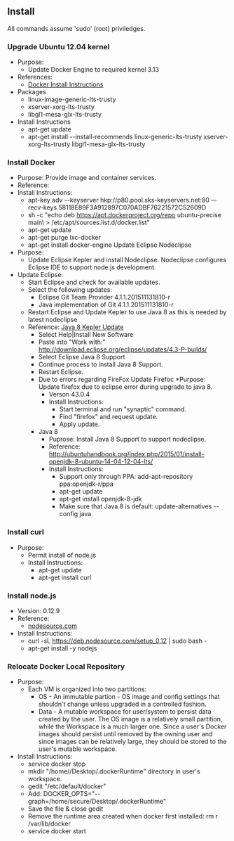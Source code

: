## Install
All commands assume 'sudo' (root) priviledges.
### Upgrade Ubuntu 12.04 kernel
* Purpose:
  * Update Docker Engine to required kernel 3.13
* References:
  * [Docker Install Instructions](https://docs.docker.com/engine/installation/ubuntulinux/)
* Packages
  * linux-image-generic-lts-trusty
  * xserver-xorg-lts-trusty
  * libgl1-mesa-glx-lts-trusty
* Install Instructions
  * apt-get update  
  * apt-get install --install-recommends linux-generic-lts-trusty xserver-xorg-lts-trusty libgl1-mesa-glx-lts-trusty
  
### Install Docker
 * Purpose: Provide image and container services.
 * Reference: 
 * Install Instructions:
   * apt-key adv --keyserver hkp://p80.pool.sks-keyservers.net:80 --recv-keys 58118E89F3A912897C070ADBF76221572C52609D
   * sh -c "echo deb https://apt.dockerproject.org/repo ubuntu-precise main\ > /etc/apt/sources.list.d/docker.list"
   * apt-get update
   * apt-get purge lxc-docker
   * apt-get install docker-engine
 Update Eclipse Nodeclipse
 * Purpose:
   * Update Eclipse Kepler and install Nodeclipse.  Nodeclipse configures Eclipse IDE to support node.js development.
 * Update Eclipse:
   * Start Eclipse and check for available updates.
   * Select the following updates:
     * Eclipse Git Team Provider	4.1.1.201511131810-r
     * Java implementation of Git	4.1.1.201511131810-r
   * Restart Eclipse and Update Kepler to use Java 8 as this is needed by latest nodeclipse
   * Reference: [Java 8 Kepler Update](https://wiki.eclipse.org/JDT/Eclipse_Java_8_Support_For_Kepler)
     * Select Help|Install New Software
     * Paste into "Work with:" http://download.eclipse.org/eclipse/updates/4.3-P-builds/
     * Select Eclipse Java 8 Support
     * Continue process to install Java 8 Support.
     * Restart Eclipse.
     * Due to errors regarding FireFox Update Firefoc
       *Purpose: Update firefox due to eclipse error during upgrade to java 8.
       * Verson 43.0.4
       * Install Instructions:
         * Start terminal and run "synaptic" command.
         * Find "firefox" and request update.
         * Apply update.
     * Java 8
       * Puprose: Install Java 8 Support to support nodeclipse.
       * Reference: http://ubuntuhandbook.org/index.php/2015/01/install-openjdk-8-ubuntu-14-04-12-04-lts/
       * Install Instructions:
         * Support only through PPA: add-apt-repository ppa:openjdk-r/ppa
         * apt-get update
         * apt-get install openjdk-8-jdk
         * Make sure that Java 8 is default: update-alternatives --config java
 ### Install curl
* Purpose:
  * Permit install of node.js
  * Install Instructions:
    * apt-get update
    * apt-get install curl
 ### Install node.js
   * Version: 0.12.9
   * Reference:
     * [nodesource.com](https://nodesource.com/blog/nodejs-v012-iojs-and-the-nodesource-linux-repositories/)
   * Install Instructions:
     * curl -sL https://deb.nodesource.com/setup_0.12 | sudo bash -
     * apt-get install -y nodejs
 ### Relocate Docker Local Repository
  * Purpose:
    * Each VM is organized into two partitions:
      * OS - An immutable partion - OS image and config settings that shouldn't change unless upgraded in a controlled fashion.
      * Data - A mutable workspace for user/system to persist data created by the user.
      The OS image is a relatively small partition, while the Workspace is a much larger one.  Since a user's Docker images should persist until removed by the owning user and since images can be relatively large, they should be stored to the user's mutable workspace.
  * Install Instructions:
    * service docker stop
    * mkdir "/home/<useraccount>/Desktop/.dockerRuntime" directory in user's workspace.
    * gedit "/etc/default/docker"
    * Add: DOCKER_OPTS="--graph=/home/secure/Desktop/.dockerRuntime"
    * Save the file & close gedit
    * Remove the runtime area created when docker first installed: rm r /var/lib/docker
    * service docker start

